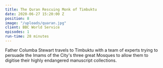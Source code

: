 ```yaml
---
title: The Quran Rescuing Monk of Timbuktu
date: 2020-06-27 15:20:00 Z
position: 8
image: "/uploads/quaran.jpg"
client: BBC World Service
episodes: 1
run-time: 28 minutes
---
```


Father Columba Stewart travels to Timbuktu with a team of experts trying to persuade the Imams of the City's three great Mosques to allow them to digitise their highly endangered manuscript collections. 